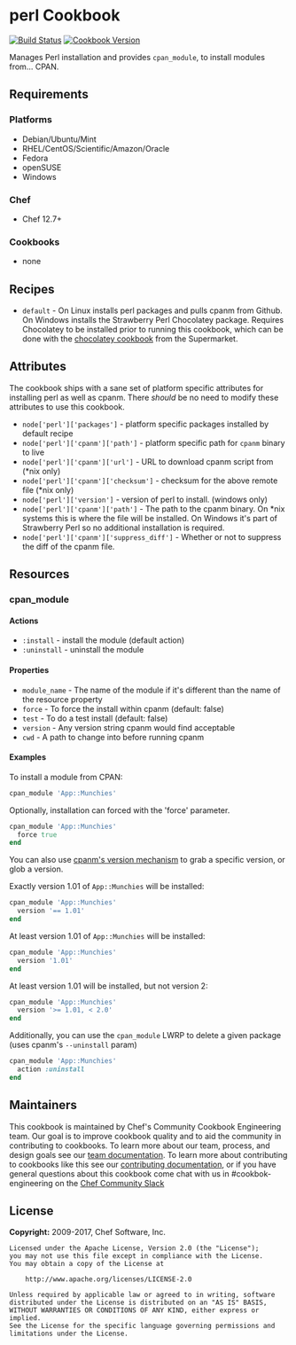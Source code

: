 # perl Cookbook

[![Build Status](https://travis-ci.org/chef-cookbooks/perl.svg?branch=master)](http://travis-ci.org/chef-cookbooks/perl) [![Cookbook Version](https://img.shields.io/cookbook/v/perl.svg)](https://supermarket.chef.io/cookbooks/perl)

Manages Perl installation and provides `cpan_module`, to install modules from... CPAN.

## Requirements

### Platforms

- Debian/Ubuntu/Mint
- RHEL/CentOS/Scientific/Amazon/Oracle
- Fedora
- openSUSE
- Windows

### Chef

- Chef 12.7+

### Cookbooks

- none

## Recipes

- `default` - On Linux installs perl packages and pulls cpanm from Github. On Windows installs the Strawberry Perl Chocolatey package. Requires Chocolatey to be installed prior to running this cookbook, which can be done with the [chocolatey cookbook](https://supermarket.chef.io/cookbooks/chocolatey) from the Supermarket.

## Attributes

The cookbook ships with a sane set of platform specific attributes for installing perl as well as cpanm. There _should_ be no need to modify these attributes to use this cookbook.

- `node['perl']['packages']` - platform specific packages installed by default recipe
- `node['perl']['cpanm']['path']` - platform specific path for `cpanm` binary to live
- `node['perl']['cpanm']['url']` - URL to download cpanm script from (*nix only)
- `node['perl']['cpanm']['checksum']` - checksum for the above remote file (*nix only)
- `node['perl']['version']` - version of perl to install. (windows only)
- `node['perl']['cpanm']['path']` - The path to the cpanm binary. On *nix systems this is where the file will be installed. On Windows it's part of Strawberry Perl so no additional installation is required.
- `node['perl']['cpanm']['suppress_diff']` - Whether or not to suppress the diff of the cpanm file.

## Resources

### cpan_module

#### Actions

- `:install` - install the module (default action)
- `:uninstall` - uninstall the module

#### Properties

- `module_name` - The name of the module if it's different than the name of the resource property
- `force` - To force the install within cpanm (default: false)
- `test` - To do a test install (default: false)
- `version` - Any version string cpanm would find acceptable
- `cwd` - A path to change into before running cpanm

#### Examples

To install a module from CPAN:

```ruby
cpan_module 'App::Munchies'
```

Optionally, installation can forced with the 'force' parameter.

```ruby
cpan_module 'App::Munchies'
  force true
end
```

You can also use [cpanm's version mechanism](http://search.cpan.org/~miyagawa/App-cpanminus-1.7027/bin/cpanm#COMMANDS) to grab a specific version, or glob a version.

Exactly version 1.01 of `App::Munchies` will be installed:

```ruby
cpan_module 'App::Munchies'
  version '== 1.01'
end
```

At least version 1.01 of `App::Munchies` will be installed:

```ruby
cpan_module 'App::Munchies'
  version '1.01'
end
```

At least version 1.01 will be installed, but not version 2:

```ruby
cpan_module 'App::Munchies'
  version '>= 1.01, < 2.0'
end
```

Additionally, you can use the `cpan_module` LWRP to delete a given package (uses cpanm's `--uninstall` param)

```ruby
cpan_module 'App::Munchies'
  action :uninstall
end
```

## Maintainers

This cookbook is maintained by Chef's Community Cookbook Engineering team. Our goal is to improve cookbook quality and to aid the community in contributing to cookbooks. To learn more about our team, process, and design goals see our [team documentation](https://github.com/chef-cookbooks/community_cookbook_documentation/blob/master/COOKBOOK_TEAM.MD). To learn more about contributing to cookbooks like this see our [contributing documentation](https://github.com/chef-cookbooks/community_cookbook_documentation/blob/master/CONTRIBUTING.MD), or if you have general questions about this cookbook come chat with us in #cookbok-engineering on the [Chef Community Slack](http://community-slack.chef.io/)

## License

**Copyright:** 2009-2017, Chef Software, Inc.

```
Licensed under the Apache License, Version 2.0 (the "License");
you may not use this file except in compliance with the License.
You may obtain a copy of the License at

    http://www.apache.org/licenses/LICENSE-2.0

Unless required by applicable law or agreed to in writing, software
distributed under the License is distributed on an "AS IS" BASIS,
WITHOUT WARRANTIES OR CONDITIONS OF ANY KIND, either express or implied.
See the License for the specific language governing permissions and
limitations under the License.
```
